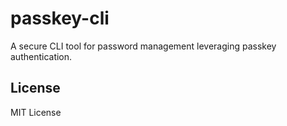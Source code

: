 # passkey-cli

A secure CLI tool for password management leveraging passkey authentication.

## License

MIT License
